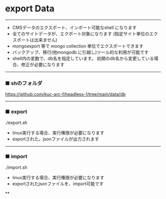 
# export Data

***

* CMSデータのエクスポート、インポート可能なshell になります
* 全てのサイトデータが、エクポート対象になります
 (指定サイト単位のエクスポートは出来ません)
* mongoexport 等で mongo collection 単位でエクスポートできます
* バックアップ、移行(他mongodb に引越し)ツール的な利用が可能です
* shell内の変数で、db名を指定しています。
  初期のdb名から変更している場合、修正が必要になります

***
### ■ shのフォルダ

https://github.com/kuc-arc-f/headless-1/tree/main/data/db

***
### ■ export

./export.sh

* linux実行する場合、実行権限が必要になります
* exportされた。jsonファイルが出力されます


***
### ■ import

./import.sh

* linux実行する場合、実行権限が必要になります
* exportされたjsonファイルを、import可能です

**
